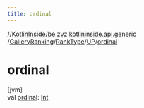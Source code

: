 ```yaml
---
title: ordinal
---
```

//[KotlinInside](../../../../../index.html)/[be.zvz.kotlininside.api.generic](../../../index.html)
/[GalleryRanking](../../index.html)/[RankType](../index.html)/[UP](index.html)/[ordinal](ordinal.html)

# ordinal

[jvm]\
val [ordinal](ordinal.html): [Int](https://kotlinlang.org/api/latest/jvm/stdlib/kotlin/-int/index.html)




